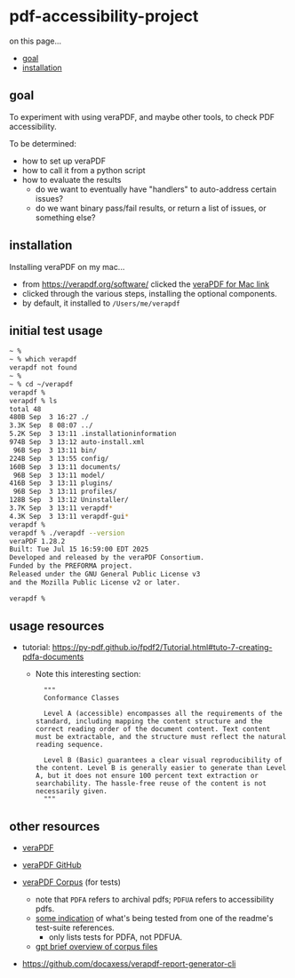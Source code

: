 # pdf-accessibility-project

on this page...
- [goal](#goal)
- [installation](#installation)


## goal

To experiment with using veraPDF, and maybe other tools, to check PDF accessibility.

To be determined:
- how to set up veraPDF
- how to call it from a python script
- how to evaluate the results
    - do we want to eventually have "handlers" to auto-address certain issues?
    - do we want binary pass/fail results, or return a list of issues, or something else?


## installation

Installing veraPDF on my mac...

- from https://verapdf.org/software/ clicked the [veraPDF for Mac link][mac-link]
- clicked through the various steps, installing the optional components.
- by default, it installed to `/Users/me/verapdf`

[mac-link]: https://github.com/verapdf/verapdf-app/releases/download/verapdf-1.10.1/verapdf-1.10.1-mac.dmg



## initial test usage

```bash
~ % 
~ % which verapdf
verapdf not found
~ % 
~ % cd ~/verapdf 
verapdf % 
verapdf % ls
total 48
480B Sep  3 16:27 ./
3.3K Sep  8 08:07 ../
5.2K Sep  3 13:11 .installationinformation
974B Sep  3 13:12 auto-install.xml
 96B Sep  3 13:11 bin/
224B Sep  3 13:55 config/
160B Sep  3 13:11 documents/
 96B Sep  3 13:11 model/
416B Sep  3 13:11 plugins/
 96B Sep  3 13:11 profiles/
128B Sep  3 13:12 Uninstaller/
3.7K Sep  3 13:11 verapdf*
4.3K Sep  3 13:11 verapdf-gui*
verapdf % 
verapdf % ./verapdf --version
veraPDF 1.28.2
Built: Tue Jul 15 16:59:00 EDT 2025
Developed and released by the veraPDF Consortium.
Funded by the PREFORMA project.
Released under the GNU General Public License v3
and the Mozilla Public License v2 or later.

verapdf % 
```


## usage resources

- tutorial: <https://py-pdf.github.io/fpdf2/Tutorial.html#tuto-7-creating-pdfa-documents>
    - Note this interesting section: 

            """
            Conformance Classes
            
            Level A (accessible) encompasses all the requirements of the standard, including mapping the content structure and the correct reading order of the document content. Text content must be extractable, and the structure must reflect the natural reading sequence.

            Level B (Basic) guarantees a clear visual reproducibility of the content. Level B is generally easier to generate than Level A, but it does not ensure 100 percent text extraction or searchability. The hassle-free reuse of the content is not necessarily given.
            """


## other resources

- [veraPDF](https://verapdf.org/)
- [veraPDF GitHub](https://github.com/verapdf)
- [veraPDF Corpus](https://github.com/verapdf/verapdf-corpus) (for tests)
    - note that `PDFA` refers to archival pdfs; `PDFUA` refers to accessibility pdfs.
    - [some indication][some-info] of what's being tested from one of the readme's test-suite references.
        - only lists tests for PDFA, not PDFUA.
    - [gpt brief overview of corpus files][brief-overview]

- https://github.com/docaxess/verapdf-report-generator-cli

[some-info]: <https://github.com/bfocom/pdfa-testsuite/blob/master/description.txt>
[brief-overview]: <https://github.com/birkin/pdf_accessibility_project/blob/main/VeraPDF_Corpus_Summary.md>

